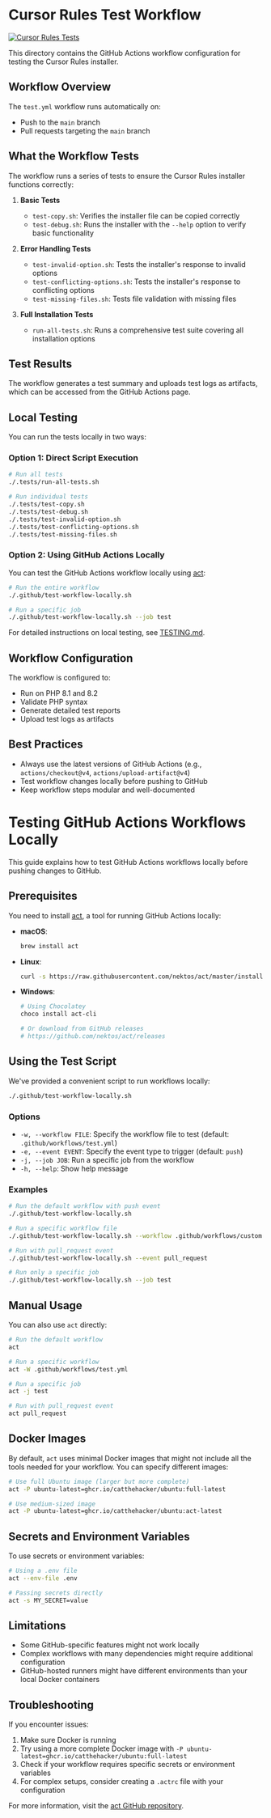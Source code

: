 # Cursor Rules Test Workflow

[![Cursor Rules Tests](https://github.com/ivangrynenko/cursor-rules/actions/workflows/test.yml/badge.svg)](https://github.com/ivangrynenko/cursor-rules/actions/workflows/test.yml)

This directory contains the GitHub Actions workflow configuration for testing the Cursor Rules installer.

## Workflow Overview

The `test.yml` workflow runs automatically on:
- Push to the `main` branch
- Pull requests targeting the `main` branch

## What the Workflow Tests

The workflow runs a series of tests to ensure the Cursor Rules installer functions correctly:

1. **Basic Tests**
   - `test-copy.sh`: Verifies the installer file can be copied correctly
   - `test-debug.sh`: Runs the installer with the `--help` option to verify basic functionality

2. **Error Handling Tests**
   - `test-invalid-option.sh`: Tests the installer's response to invalid options
   - `test-conflicting-options.sh`: Tests the installer's response to conflicting options
   - `test-missing-files.sh`: Tests file validation with missing files

3. **Full Installation Tests**
   - `run-all-tests.sh`: Runs a comprehensive test suite covering all installation options

## Test Results

The workflow generates a test summary and uploads test logs as artifacts, which can be accessed from the GitHub Actions page.

## Local Testing

You can run the tests locally in two ways:

### Option 1: Direct Script Execution

```bash
# Run all tests
./.tests/run-all-tests.sh

# Run individual tests
./.tests/test-copy.sh
./.tests/test-debug.sh
./.tests/test-invalid-option.sh
./.tests/test-conflicting-options.sh
./.tests/test-missing-files.sh
```

### Option 2: Using GitHub Actions Locally

You can test the GitHub Actions workflow locally using [act](https://github.com/nektos/act):

```bash
# Run the entire workflow
./.github/test-workflow-locally.sh

# Run a specific job
./.github/test-workflow-locally.sh --job test
```

For detailed instructions on local testing, see [TESTING.md](TESTING.md).

## Workflow Configuration

The workflow is configured to:
- Run on PHP 8.1 and 8.2
- Validate PHP syntax
- Generate detailed test reports
- Upload test logs as artifacts

## Best Practices

- Always use the latest versions of GitHub Actions (e.g., `actions/checkout@v4`, `actions/upload-artifact@v4`)
- Test workflow changes locally before pushing to GitHub
- Keep workflow steps modular and well-documented 

# Testing GitHub Actions Workflows Locally

This guide explains how to test GitHub Actions workflows locally before pushing changes to GitHub.

## Prerequisites

You need to install [act](https://github.com/nektos/act), a tool for running GitHub Actions locally:

- **macOS**:
  ```bash
  brew install act
  ```

- **Linux**:
  ```bash
  curl -s https://raw.githubusercontent.com/nektos/act/master/install.sh | sudo bash
  ```

- **Windows**:
  ```bash
  # Using Chocolatey
  choco install act-cli
  
  # Or download from GitHub releases
  # https://github.com/nektos/act/releases
  ```

## Using the Test Script

We've provided a convenient script to run workflows locally:

```bash
./.github/test-workflow-locally.sh
```

### Options

- `-w, --workflow FILE`: Specify the workflow file to test (default: `.github/workflows/test.yml`)
- `-e, --event EVENT`: Specify the event type to trigger (default: `push`)
- `-j, --job JOB`: Run a specific job from the workflow
- `-h, --help`: Show help message

### Examples

```bash
# Run the default workflow with push event
./.github/test-workflow-locally.sh

# Run a specific workflow file
./.github/test-workflow-locally.sh --workflow .github/workflows/custom.yml

# Run with pull_request event
./.github/test-workflow-locally.sh --event pull_request

# Run only a specific job
./.github/test-workflow-locally.sh --job test
```

## Manual Usage

You can also use `act` directly:

```bash
# Run the default workflow
act

# Run a specific workflow
act -W .github/workflows/test.yml

# Run a specific job
act -j test

# Run with pull_request event
act pull_request
```

## Docker Images

By default, `act` uses minimal Docker images that might not include all the tools needed for your workflow. You can specify different images:

```bash
# Use full Ubuntu image (larger but more complete)
act -P ubuntu-latest=ghcr.io/catthehacker/ubuntu:full-latest

# Use medium-sized image
act -P ubuntu-latest=ghcr.io/catthehacker/ubuntu:act-latest
```

## Secrets and Environment Variables

To use secrets or environment variables:

```bash
# Using a .env file
act --env-file .env

# Passing secrets directly
act -s MY_SECRET=value
```

## Limitations

- Some GitHub-specific features might not work locally
- Complex workflows with many dependencies might require additional configuration
- GitHub-hosted runners might have different environments than your local Docker containers

## Troubleshooting

If you encounter issues:

1. Make sure Docker is running
2. Try using a more complete Docker image with `-P ubuntu-latest=ghcr.io/catthehacker/ubuntu:full-latest`
3. Check if your workflow requires specific secrets or environment variables
4. For complex setups, consider creating a `.actrc` file with your configuration

For more information, visit the [act GitHub repository](https://github.com/nektos/act). 